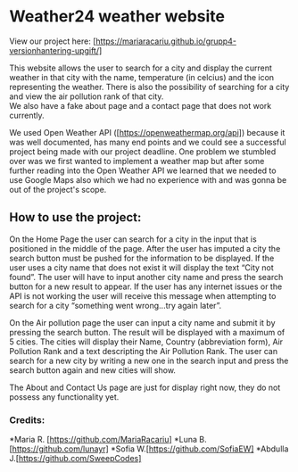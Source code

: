 # Weather24 weather website
View our project here: [https://mariaracariu.github.io/grupp4-versionhantering-upgift/]

This website allows the user to search for a city and display the current weather in that city with the name, temperature (in celcius) and the icon representing the weather.
There is also the possibility of searching for a city and view the air pollution rank of that city.  
We also have a fake about page and a contact page that does not work currently.

We used Open Weather API ([https://openweathermap.org/api]) because it was well documented, has many end points and we could see a successful project being made with our project deadline. 
One problem we stumbled over was we first wanted to implement a weather map but after some further reading into the Open Weather API we learned that we needed to use Google Maps also which we had no experience with and was gonna be out of the project's scope.

## How to use the project:
On the Home Page the user can search for a city in the input that is positioned in the middle of the page. After the user has imputed a city the search button must be pushed for the information to be displayed.
If the user uses a city name that does not exist it will display the text “City not found”. The user will have to input another city name and press the search button for a new result to appear. 
If the user has any internet issues or the API is not working the user will receive this message when attempting to search for a city “something went wrong...try again later”.

On the Air pollution page the user can input a city name and submit it by pressing the search button. The result will be displayed with a maximum of 5 cities. The cities will display their Name, Country (abbreviation form), Air Pollution Rank and a text descripting the Air Pollution Rank. 
The user can search for a new city by writing a new one in the search input and press the search button again and new cities will show. 

The About and Contact Us page are just for display right now, they do not possess any functionality yet.

### Credits: 
*Maria R. [https://github.com/MariaRacariu]
*Luna B.[https://github.com/lunayr]
*Sofia W.[https://github.com/SofiaEW]
*Abdulla J.[https://github.com/SweepCodes]
